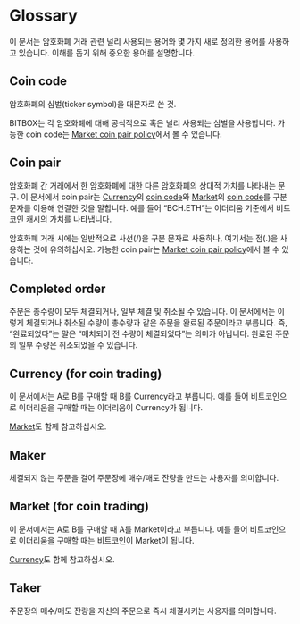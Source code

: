 # Glossary

이 문서는 암호화폐 거래 관련 널리 사용되는 용어와 몇 가지 새로 정의한 용어를 사용하고 있습니다.
이해를 돕기 위해 중요한 용어를 설명합니다.

## Coin code

암호화폐의 심벌(ticker symbol)을 대문자로 쓴 것.

BITBOX는 각 암호화폐에 대해 공식적으로 혹은 널리 사용되는 심벌을 사용합니다. 가능한 coin code는 [Market coin pair policy](api/market/v1-market-public-coins-pairPolicy-get.md#market-coin-pair-policy)에서 볼 수 있습니다.

## Coin pair

암호화폐 간 거래에서 한 암호화폐에 대한 다른 암호화폐의 상대적 가치를 나타내는 문구.
이 문서에서 coin pair는 [Currency](#currency-for-coin-trading)의 [coin code](#coin-code)와 [Market](#market-for-coin-trading)의 [coin code](#coin-code)를 구분 문자를 이용해 연결한 것을 말합니다.
예를 들어 “BCH.ETH”는 이더리움 기준에서 비트코인 캐시의 가치를 나타냅니다.

암호화폐 거래 시에는 일반적으로 사선(/)을 구분 문자로 사용하나, 여기서는 점(.)을 사용하는 것에 유의하십시오.
가능한 coin pair는 [Market coin pair policy](api/market/v1-market-public-coins-pairPolicy-get.md#market-coin-pair-policy)에서 볼 수 있습니다.

## Completed order

주문은 총수량이 모두 체결되거나, 일부 체결 및 취소될 수 있습니다.
이 문서에서는 이렇게 체결되거나 취소된 수량이 총수량과 같은 주문을 완료된 주문이라고 부릅니다.
즉, “완료되었다”는 말은 “매치되어 전 수량이 체결되었다”는 의미가 아닙니다. 완료된 주문의 일부 수량은 취소되었을 수 있습니다.

## Currency (for coin trading)

이 문서에서는 A로 B를 구매할 때 B를 Currency라고 부릅니다. 예를 들어 비트코인으로 이더리움을 구매할 때는 이더리움이 Currency가 됩니다.

[Market](#market-for-coin-trading)도 함께 참고하십시오.

## Maker

체결되지 않는 주문을 걸어 주문장에 매수/매도 잔량을 만드는 사용자를 의미합니다.

## Market (for coin trading)

이 문서에서는 A로 B를 구매할 때 A를 Market이라고 부릅니다. 예를 들어 비트코인으로 이더리움을 구매할 때는 비트코인이 Market이 됩니다.

[Currency](#currency-for-coin-trading)도 함께 참고하십시오.

## Taker

주문장의 매수/매도 잔량을 자신의 주문으로 즉시 체결시키는 사용자를 의미합니다.
